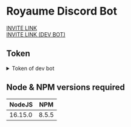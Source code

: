 # Royaume Discord Bot

[INVITE LINK](https://discord.com/api/oauth2/authorize?client_id=831542935014867014&permissions=0&scope=applications.commands%20bot)  
[INVITE LINK (DEV BOT)](https://discord.com/api/oauth2/authorize?client_id=985837649048784917&permissions=0&scope=bot%20applications.commands)

## Token
<details>
    <summary>Token of dev bot</summary>
    OTg1ODM3NjQ5MDQ4Nzg0OTE3.GXVeRU.tIAMaSCLQzM4i1fnuRLGtQnE33COxK1G-R8Ahw
</details>

## Node & NPM versions required
| NodeJS  | NPM   |
| ------- | ----- |
| 16.15.0 | 8.5.5 |
